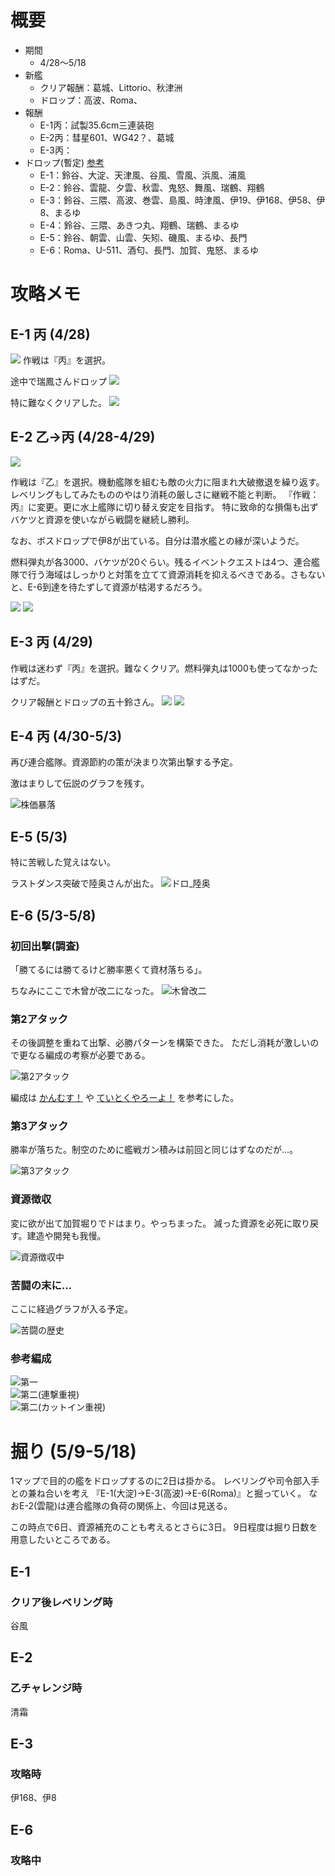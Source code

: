 <link rel="stylesheet" type="text/css" href="kancolle.css">

# 概要

* 期間
	* 4/28～5/18
* 新艦
	* クリア報酬：葛城、Littorio、秋津洲
	* ドロップ：高波、Roma、
* 報酬
	* E-1丙：試製35.6cm三連装砲
	* E-2丙：彗星601、WG42？、葛城
	* E-3丙：
* ドロップ(暫定) [参考](http://kancolle.doorblog.jp/archives/44524435.html)
	* E-1：鈴谷、大淀、天津風、谷風、雪風、浜風、浦風
	* E-2：鈴谷、雲龍、夕雲、秋雲、鬼怒、舞風、瑞鶴、翔鶴
	* E-3：鈴谷、三隈、高波、巻雲、島風、時津風、伊19、伊168、伊58、伊8、まるゆ
	* E-4：鈴谷、三隈、あきつ丸、翔鶴、瑞鶴、まるゆ
	* E-5：鈴谷、朝雲、山雲、矢矧、磯風、まるゆ、長門
	* E-6：Roma、U-511、酒匂、長門、加賀、鬼怒、まるゆ


# 攻略メモ

## E-1 丙 (4/28)

![](E-1_マップ.jpg)
作戦は『丙』を選択。

途中で瑞鳳さんドロップ
![](ドロ_瑞鳳.jpg)

特に難なくクリアした。
![](E-1_試製35.6cm三連装砲.jpg)

## E-2 乙→丙 (4/28-4/29)

![](E-2_マップ.jpg)

作戦は『乙』を選択。機動艦隊を組むも敵の火力に阻まれ大破撤退を繰り返す。
レベリングもしてみたもののやはり消耗の厳しさに継戦不能と判断。
『作戦：丙』に変更。更に水上艦隊に切り替え安定を目指す。
特に致命的な損傷も出ずバケツと資源を使いながら戦闘を継続し勝利。

なお、ボスドロップで伊8が出ている。自分は潜水艦との縁が深いようだ。

燃料弾丸が各3000、バケツが20ぐらい。残るイベントクエストは4つ、連合艦隊で行う海域はしっかりと対策を立てて資源消耗を抑えるべきである。さもないと、E-6到達を待たずして資源が枯渇するだろう。

![](E-2_葛城.jpg)
![](ドロ_飛龍.jpg)

## E-3 丙 (4/29)

作戦は迷わず『丙』を選択。難なくクリア。燃料弾丸は1000も使ってなかったはずだ。

クリア報酬とドロップの五十鈴さん。
![](E-3_天山_六○一空.jpg)
![](ドロ_五十鈴.jpg)


## E-4 丙 (4/30-5/3)

再び連合艦隊。資源節約の策が決まり次第出撃する予定。

激はまりして伝説のグラフを残す。

![株価暴落](株価暴落.jpg)


## E-5 (5/3)

特に苦戦した覚えはない。

ラストダンス突破で陸奥さんが出た。
![ドロ_陸奥](ドロ_陸奥.jpg)


## E-6 (5/3-5/8)

### 初回出撃(調査)

「勝てるには勝てるけど勝率悪くて資材落ちる」。

ちなみにここで木曾が改二になった。
![木曾改二](開発_木曾改二.jpg)


### 第2アタック

その後調整を重ねて出撃、必勝パターンを構築できた。
ただし消耗が激しいので更なる編成の考察が必要である。

![第2アタック](E-6第2アタック.jpg)

編成は
[かんむす！](http://kanmusu.blomaga.jp/articles/42415.html)
や
[ていとくやろーよ！](http://nanashki.blog.fc2.com/blog-entry-415.html)
を参考にした。


### 第3アタック

勝率が落ちた。制空のために艦戦ガン積みは前回と同じはずなのだが…。

![第3アタック](E-6第3アタック.jpg)


### 資源徴収

変に欲が出て加賀堀りでドはまり。やっちまった。
減った資源を必死に取り戻す。建造や開発も我慢。

![資源徴収中](E-6_資源徴収中.jpg)




### 苦闘の末に…

ここに経過グラフが入る予定。

![苦闘の歴史](E-6_苦闘の歴史.jpg)

### 参考編成

<div class="comb_fl cf">
<div><img src="http://blog-imgs-75.fc2.com/n/a/n/nanashki/20150429231006700.jpg">第一</div>
<div><img src="http://blog-imgs-75.fc2.com/n/a/n/nanashki/20150429235347330.jpg">第二(連撃重視)</div>
<div><img src="http://blog-imgs-75.fc2.com/n/a/n/nanashki/20150430001942fd9.jpg">第二(カットイン重視)</div>
</div>


# 掘り (5/9-5/18)

1マップで目的の艦をドロップするのに2日は掛かる。
レベリングや司令部入手との兼ね合いを考え
『E-1(大淀)→E-3(高波)→E-6(Roma)』と掘っていく。
なおE-2(雲龍)は連合艦隊の負荷の関係上、今回は見送る。

この時点で6日、資源補充のことも考えるとさらに3日。
9日程度は掘り日数を用意したいところである。


## E-1
### クリア後レベリング時
谷風


## E-2
### 乙チャレンジ時
清霜


## E-3
### 攻略時
伊168、伊8


## E-6
### 攻略中
